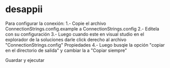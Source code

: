 # desappii


Para configurar la conexión:
1.- Copie el archivo ConnectionStrings.config.example a ConnectionStrings.config
2.- Editela con su configuración
3.- Luego cuando este en visual studio en el explorador de  la soluciones darle click derecho al archivo "ConnectionStrings.config" Propiedades
4.- Luego busqie la opción "copiar en el directorio de salida" y cambiar la a "Copiar siempre"

Guardar y ejecutar
